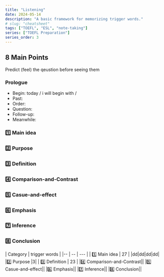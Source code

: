 ```yaml
---
title: "Listening"
date: 2024-05-14
description: "A basic framework for memorizing trigger words."
# slug: "cheatsheet"
tags: ["TOEFL", "ESL", "note-taking"]
series: ["TOEFL Preparation"]
series_order: 3
---
```


## 8 Main Points
Predict (feel) the qeustion before seeing them

### Prologue
- Begin: today / i will begin with / 
- Past:
- Order:
- Question:
- Follow-up:
- Meanwhile:
### 1️⃣ Main idea
### 2️⃣ Purpose
### 3️⃣ Definition
### 4️⃣ Comparison-and-Contrast
### 5️⃣ Casue-and-effect
### 6️⃣ Emphasis
### 7️⃣ Inference
### 8️⃣ Conclusion


| Category  | trigger words |
|-- | -- | --- |
| 1️⃣ Main idea   | 27  |
|dd|dd|dd|dd|
|2️⃣ Purpose |3|
| 3️⃣ Definition | 23  |
|4️⃣ Comparison-and-Contrast||
|5️⃣ Casue-and-effect||
|6️⃣ Emphasis||
|7️⃣ Inference||
|8️⃣ Conclusion||
